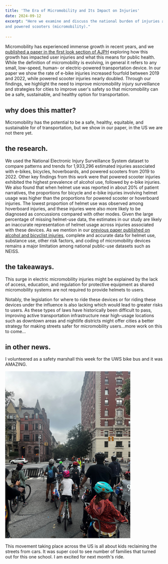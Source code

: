 ```yaml
---
title: 'The Era of Micromobility and Its Impact on Injuries'
date: 2024-09-12
excerpt: "Here we examine and discuss the national burden of injuries associated with e-bikes, bicycles, hoverboards,
and powered scooters (micromobility)."

---
```


Micromobility has experienced immense growth in recent years, and we [published a paper in the first look section of AJPH](https://ajph.aphapublications.org/doi/10.2105/AJPH.2024.307820) exploring how this growth has impacted user injuries and what this means for public health. While the definition of micromobility is evolving, in general it refers to any small, low-speed, human- or electric-powered transportation device. In our paper we show the rate of e-bike injuries increased fourfold between 2019 and 2022, while powered scooter injuries nearly doubled. Through our findings, we highlight the need to improve micromobility injury surveillance and strategies for cities to improve user's safety so that micromobility can be a safe, sustainable, and healthy option for transportation.  


why does this matter?
------

Micromobility has the potential to be a safe, healthy, equitable, and sustainable for of transportation, but we show in our paper, in the US we are not there yet. 


the research.
------

We used the National Electronic Injury Surveillance System dataset to compare patterns and trends for 1,933,296 estimated injuries associated with e-bikes, bicycles, hoverboards, and powered scooters from 2019 to 2022. Other key findings from this work were that powered scooter injuries exhibited the highest prevalence of alcohol use, followed by e-bike injuries. We also found that when helmet use was reported in about 20% of patient narratives, the proportions for bicycle and e-bike injuries involving helmet usage was higher than the proportions for powered scooter or hoverboard injuries. The lowest proportion of helmet use was observed among hoverboard injuries, and these injuries were also more likely to be diagnosed as concussions compared with other modes. Given the large percentage of missing helmet-use data, the estimates in our study are likely an inaccurate representation of helmet usage across injuries associated with these devices. As we mention in our [previous paper published on alcohol and bicyclist injuries](https://pubmed.ncbi.nlm.nih.gov/38923430/), complete and accurate data for helmet use, substance use, other risk factors, and coding of micromobility devices remains a major limitation among national public-use datasets such as NEISS.  

the takeaways.
------
This surge in electric micromobility injuries might be explained by the lack of access, education, and regulation for protective equipment as shared micromobility systems are not required to provide helmets to users.

Notably, the legislation for where to ride these devices or for riding these devices under the influence is also lacking which would lead to greater risks to users. As these types of laws have historically been difficult to pass, improving active transportation infrastructure near high-usage locations such as downtown areas and nightlife districts might offer cities a better strategy for making streets safer for micromobility users…more work on this to come...


in other news.
------

I volunteered as a safety marshall this week for the UWS bike bus and it was AMAZING.

![](../images/blogpost4.png)


This movement taking place across the US is all about kids reclaiming the streets from cars. It was super cool to see number of families that turned out for this one school. I am excited for next month's ride. 



